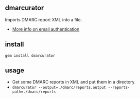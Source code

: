 ## dmarcurator

Imports DMARC report XML into a file.

- [More info on email authentication](https://jl.ly/Email/authcheat.html)

## install

`gem install dmarcurator`

## usage

- Get some DMARC reports in XML and put them in a directory.
- `dmarcurator --output=./dmarc/reports.output --reports-path=./dmarc/reports`
